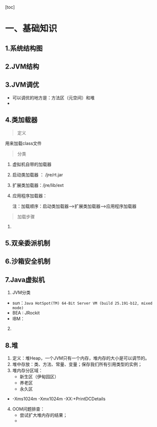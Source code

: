 [toc]

# 一、基础知识

## 1.系统结构图



## 2.JVM结构



## 3.JVM调优

- 可以调优的地方是：方法区（元空间）和堆
- 



## 4.类加载器

> 定义

用来加载class文件

> 分类

1. 虚拟机自带的加载器

2. 启动类加载器 ： /jre/rt.jar

3. 扩展类加载器：/jre/lib/ext

4. 应用程序加载器：

   注：加载顺序：启动类加载器-->扩展类加载器-->应用程序加载器

> 加载步骤

1. 



## 5.双亲委派机制



## 6.沙箱安全机制



## 7.Java虚拟机

1. JVM分类

- sun：`Java HotSpot(TM) 64-Bit Server VM (build 25.191-b12, mixed mode)`
- BEA : JRockit
- IBM：

2. 

## 8.堆

1. 定义：堆Heap，一个JVM只有一个内存，堆内存的大小是可以调节的。
2. 堆中存放：类、方法、常量、变量；保存我们所有引用类型的实例；
3. 堆内存分区域：
   - 新生区（伊甸园区）
   - 养老区
   - 永久区

- -Xms1024m -Xmx1024m -XX:+PrintDCDetails 

4. OOM问题排查：
   - 尝试扩大堆内存的结果；
   - 